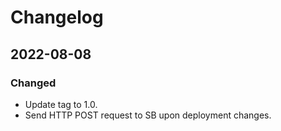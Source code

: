 # Changelog

## 2022-08-08

### Changed
- Update tag to 1.0.
- Send HTTP POST request to SB upon deployment changes.
